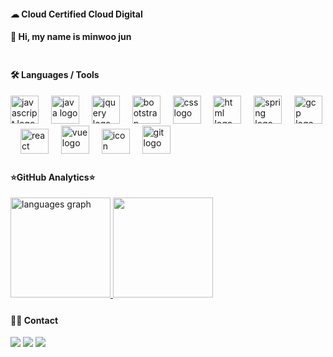 <!DOCTYPE html>
<html lang="pt-br">
<head>
    <meta charset="UTF-8">
    <meta name="viewport" content="width=device-width, initial-scale=1">
    <link rel="stylesheet" type="text/css" href="estilo.css">
</head>
<body>

 
####  ☁ Cloud Certified Cloud Digital

####  👋 Hi, my name is minwoo jun

<img src="https://i.imgur.com/h1q7oo1.jpg" width="780" height="5">

####   🛠️ Languages / Tools
 

<div align="left">
  <img src="https://cdn.jsdelivr.net/gh/devicons/devicon/icons/javascript/javascript-original.svg" height="45" alt="javascript logo"  />
  <img width="12" />
  <img src="https://cdn.jsdelivr.net/gh/devicons/devicon/icons/java/java-original.svg" height="45" alt="java logo"  />
  <img width="12" />
  <img src="https://skillicons.dev/icons?i=jquery" height="45" alt="jquery logo"  />
  <img width="12" />
  <img src="https://cdn.jsdelivr.net/gh/devicons/devicon/icons/bootstrap/bootstrap-original.svg" height="45" alt="bootstrap logo"  />
  <img width="12" />
  <img src="https://skillicons.dev/icons?i=css" height="45" alt="css logo"  />
  <img width="12" />
  <img src="https://skillicons.dev/icons?i=html" height="45" alt="html logo"  />
  <img width="12" />
  <img src="https://skillicons.dev/icons?i=spring" height="45" alt="spring logo"  />
  <img width="12" />
  <img src="https://skillicons.dev/icons?i=gcp" height="45" alt="gcp logo"  />
  <img width="12" />
  <img src="https://techstack-generator.vercel.app/react-icon.svg" alt="react logo" width="45" height="40" />
  <img width="12" />
  <img src="https://skillicons.dev/icons?i=vue" height="45" alt="vue logo"  />
  <img width="12" />
  <img src="https://techstack-generator.vercel.app/sass-icon.svg" alt="icon" width="45" height="40" />
  <img width="12" />
  <img src="https://cdn.jsdelivr.net/gh/devicons/devicon/icons/git/git-original.svg" height="45" alt="git logo"  />
  <img width="12" />


<img src="https://i.imgur.com/h1q7oo1.jpg" width="780" height="5">

#### ⭐GitHub Analytics⭐

<a href="https://github.com/manex3">
  <img height="160" alt="languages graph" src="https://github-readme-stats-eight-theta.vercel.app/api?username=manex3&show_icons=true&theme=algolia&include_all_commits=true&count_private=true"/>
  <img height="160" src="https://github-readme-stats-eight-theta.vercel.app/api/top-langs/?username=manex3&layout=compact&langs_count=8&theme=algolia"/>
</a>

<img src="https://i.imgur.com/h1q7oo1.jpg" width="780" height="5">

#### 🤝🏻 Contact
<a href="https://twitter.com/manex3"><img src="https://img.shields.io/badge/-@manex3-1877F2?style=flat&logo=Twitter&logoColor=white"/></a>
<a href="https://linkedin.com/in/manex3"><img src="https://img.shields.io/badge/-manex3-0077B5?style=flat&logo=Linkedin&logoColor=white"/></a>
<a href="mailto:manex3@nate.com"><img src="https://img.shields.io/badge/-manex3@nate.com-D14836?style=flat&logo=Gmail&logoColor=white"/></a>
<img src="https://i.imgur.com/h1q7oo1.jpg" width="780" height="5">


</body>
</html>
